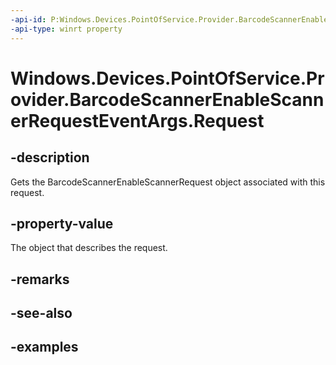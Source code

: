 ```yaml
---
-api-id: P:Windows.Devices.PointOfService.Provider.BarcodeScannerEnableScannerRequestEventArgs.Request
-api-type: winrt property
---
```


<!-- Property syntax.
public BarcodeScannerEnableScannerRequest Request { get; }
-->

# Windows.Devices.PointOfService.Provider.BarcodeScannerEnableScannerRequestEventArgs.Request

## -description
Gets the BarcodeScannerEnableScannerRequest object associated with this request.

## -property-value
The object that describes the request.

## -remarks

## -see-also

## -examples

